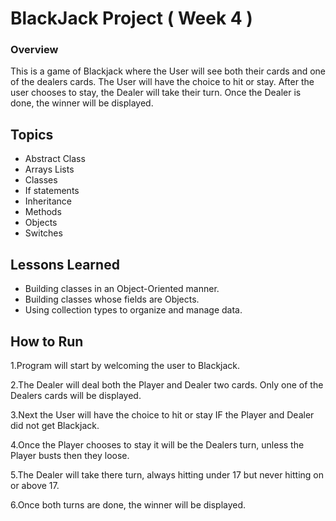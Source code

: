 # BlackJack Project ( Week 4 )

### Overview
This is a game of Blackjack where the User will see both their cards and one of the dealers cards. The User will have the choice to hit or stay. After the user chooses to stay, the Dealer will take their turn. Once the Dealer is done, the winner will be displayed.

## Topics
* Abstract Class
* Arrays Lists
* Classes
* If statements
* Inheritance 
* Methods
* Objects
* Switches

## Lessons Learned
* Building classes in an Object-Oriented manner.
* Building classes whose fields are Objects.
* Using collection types to organize and manage data.

## How to Run
1.Program will start by welcoming the user to Blackjack. 

2.The Dealer will deal both the Player and Dealer two cards. Only one of the Dealers cards will be displayed.

3.Next the User will have the choice to hit or stay IF the Player and Dealer did not get Blackjack.

4.Once the Player chooses to stay it will be the Dealers turn, unless the Player busts then they loose.

5.The Dealer will take there turn, always hitting under 17 but never hitting on or above 17.

6.Once both turns are done, the winner will be displayed. 